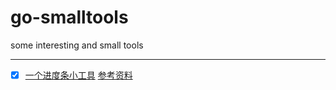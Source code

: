 # go-smalltools
some interesting and small tools

------

- [x] [一个进度条小工具](https://github.com/Yefangbiao/go-smalltools/tree/main/progressbar)  [参考资料](https://segmentfault.com/a/1190000023375330)

